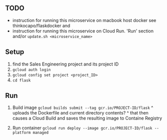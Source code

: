 ## TODO
- instruction for running this microservice on macbook host docker see thinkocapo/flaskdocker
and
- instruction for running this microservice on Cloud Run. 'Run' section and/or `update.sh <microservice_name>`

## Setup
1. find the Sales Engineering project and its project ID
2. `gcloud auth login`
3. `gcloud config set project <project_ID>`
4. `cd flask`

## Run
1. Build image
`gcloud builds submit --tag gcr.io/PROJECT-ID/flask`
^ uploads the Dockerfile and current directory contents?
^ that then causes a Cloud Build and saves the resulting image to Containe Registry

2. Run container
`gcloud run deploy --image gcr.io/PROJECT-ID/flask --platform managed`
